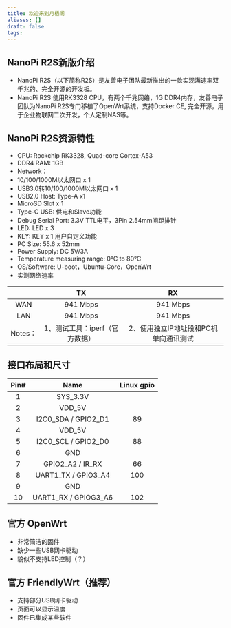 ```yaml
---
title: 欢迎来到月梧阁
aliases: []
draft: false
tags:
---
```

## NanoPi R2S新版介绍

- NanoPi R2S（以下简称R2S）是友善电子团队最新推出的一款实现满速率双千兆的、完全开源的开发板。
- NanoPi R2S 使用RK3328 CPU，有两个千兆网络，1G DDR4内存，友善电子团队为NanoPi R2S专门移植了OpenWrt系统，支持Docker CE, 完全开源，用于企业物联网二次开发，个人定制NAS等。

## NanoPi R2S资源特性

- CPU: Rockchip RK3328, Quad-core Cortex-A53
- DDR4 RAM: 1GB
- Network：
- 10/100/1000M以太网口 x 1
- USB3.0转10/100/1000M以太网口 x 1
- USB2.0 Host: Type-A x1
- MicroSD Slot x 1
- Type-C USB: 供电和Slave功能
- Debug Serial Port: 3.3V TTL电平，3Pin 2.54mm间距排针
- LED: LED x 3
- KEY: KEY x 1 用户自定义功能
- PC Size: 55.6 x 52mm
- Power Supply: DC 5V/3A
- Temperature measuring range: 0℃ to 80℃
- OS/Software: U-boot，Ubuntu-Core，OpenWrt
- 实测网络速率

|  | TX | RX |
|:---:|:---:|:---:|
| WAN | 941 Mbps | 941 Mbps |
| LAN | 941 Mbps | 941 Mbps |
| Notes： | 1、测试工具：iperf（官方数据） | 2、使用独立IP地址段和PC机单向通讯测试 |

## 接口布局和尺寸

|Pin# | Name | Linux gpio |
|:-:|:---:|:---:|
| 1	| SYS_3.3V |  |
| 2 | VDD_5V |  |
| 3	| I2C0_SDA / GPIO2_D1 |	89 |
| 4	| VDD_5V |  |
| 5	| I2C0_SCL / GPIO2_D0 |	88 |
| 6	| GND |  |
| 7	| GPIO2_A2 / IR_RX | 66 |
| 8	| UART1_TX / GPIO3_A4 | 100 |
| 9 | GND |  |
| 10 | UART1_RX / GPIOG3_A6 | 102|

## 官方 OpenWrt

- 非常简洁的固件
- 缺少一些USB网卡驱动
- 貌似不支持LED控制（？）

## 官方 FriendlyWrt（推荐）

- 支持部分USB网卡驱动
- 页面可以显示温度
- 固件已集成某些软件